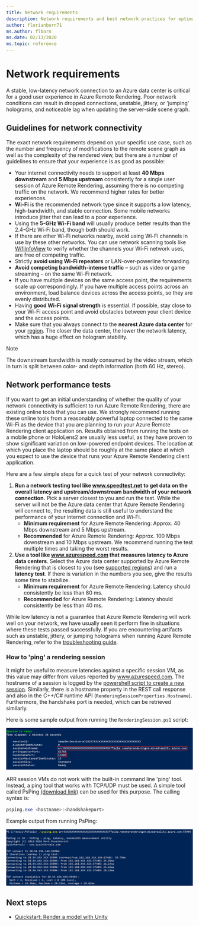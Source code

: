 ```yaml
---
title: Network requirements
description: Network requirements and best network practices for optimal experience
author: florianborn71
ms.author: flborn
ms.date: 02/13/2020
ms.topic: reference
---
```


# Network requirements

A stable, low-latency network connection to an Azure data center is critical for a good user experience in Azure Remote Rendering. Poor network conditions can result in dropped connections, unstable, jittery, or 'jumping' holograms, and noticeable lag when updating the server-side scene graph.

## Guidelines for network connectivity

The exact network requirements depend on your specific use case, such as the number and frequency of modifications to the remote scene graph as well as the complexity of the rendered view, but there are a number of guidelines to ensure that your experience is as good as possible:

* Your internet connectivity needs to support at least **40 Mbps downstream** and **5 Mbps upstream** consistently for a single user session of Azure Remote Rendering, assuming there is no competing traffic on the network. We recommend higher rates for better experiences. 
* **Wi-Fi** is the recommended network type since it supports a low latency, high-bandwidth, and stable connection. Some mobile networks introduce jitter that can lead to a poor experience. 
* Using the **5-GHz Wi-Fi band** will usually produce better results than the 2.4-GHz Wi-Fi band, though both should work.
* If there are other Wi-Fi networks nearby, avoid using Wi-Fi channels in use by these other networks. You can use network scanning tools like [WifiInfoView](https://www.nirsoft.net/utils/wifi_information_view.html) to verify whether the channels your Wi-Fi network uses, are free of competing traffic.
* Strictly **avoid using Wi-Fi repeaters** or LAN-over-powerline forwarding.
* **Avoid competing bandwidth-intense traffic** – such as video or game streaming – on the same Wi-Fi network.
* If you have multiple devices on the same access point, the requirements scale up correspondingly. If you have multiple access points across an environment, load balance devices across the access points, so they are evenly distributed.
* Having **good Wi-Fi signal strength** is essential. If possible, stay close to your Wi-Fi access point and avoid obstacles between your client device and the access points.
* Make sure that you always connect to the **nearest Azure data center** for your [region](regions.md). The closer the data center, the lower the network latency, which has a huge effect on hologram stability.

> [!NOTE]
> The downstream bandwidth is mostly consumed by the video stream, which in turn is split between color- and depth information (both 60 Hz, stereo).

## Network performance tests

If you want to get an initial understanding of whether the quality of your network connectivity is sufficient to run Azure Remote Rendering, there are existing online tools that you can use. We strongly recommend running these online tools from a reasonably powerful laptop connected to the same Wi-Fi as the device that you are planning to run your Azure Remote Rendering client application on. Results obtained from running the tests on a mobile phone or HoloLens2 are usually less useful, as they have proven to show significant variation on low-powered endpoint devices. The location at which you place the laptop should be roughly at the same place at which you expect to use the device that runs your Azure Remote Rendering client application.

Here are a few simple steps for a quick test of your network connectivity:

1. **Run a network testing tool like www.speedtest.net to get data on the overall latency and upstream/downstream bandwidth of your network connection.**
Pick a server closest to you and run the test. While the server will not be the Azure data center that Azure Remote Rendering will connect to, the resulting data is still useful to understand the performance of your internet connection and Wi-Fi.
   * **Minimum requirement** for Azure Remote Rendering: Approx. 40 Mbps downstream and 5 Mbps upstream.
   * **Recommended** for Azure Remote Rendering: Approx. 100 Mbps downstream and 10 Mbps upstream.
We recommend running the test multiple times and taking the worst results.
1. **Use a tool like www.azurespeed.com that measures latency to Azure data centers**. Select the Azure data center supported by Azure Remote Rendering that is closest to you (see [supported regions](regions.md)) and run a **latency test**. If there is variation in the numbers you see, give the results some time to stabilize.
   * **Minimum requirement** for Azure Remote Rendering: Latency should consistently be less than 80 ms.
   * **Recommended** for Azure Remote Rendering: Latency should consistently be less than 40 ms.

While low latency is not a guarantee that Azure Remote Rendering will work well on your network, we have usually seen it perform fine in situations where these tests passed successfully.
If you are encountering artifacts such as unstable, jittery, or jumping holograms when running Azure Remote Rendering, refer to the [troubleshooting guide](../resources/troubleshoot.md).

### How to 'ping' a rendering session

It might be useful to measure latencies against a specific session VM, as this value may differ from values reported by www.azurespeed.com. The hostname of a session is logged by the [powershell script to create a new session](../samples/powershell-example-scripts.md#create-a-rendering-session). Similarly, there is a hostname property in the REST call response and also in the C++/C# runtime API (`RenderingSessionProperties.Hostname`). Furthermore, the handshake port is needed, which can be retrieved similarly.

Here is some sample output from running the ```RenderingSession.ps1``` script:

![Retrieve hostname from powershell output](./media/session-hostname-powershell.png)

ARR session VMs do not work with the built-in command line 'ping' tool. Instead, a ping tool that works with TCP/UDP must be used. A simple tool called PsPing [(download link)](https://docs.microsoft.com/sysinternals/downloads/psping) can be used for this purpose.
The calling syntax is:

```PowerShell
psping.exe <hostname>:<handshakeport>
```

Example output from running PsPing:

![PsPing an ARR session](./media/psping-arr-session.png)

 
## Next steps

* [Quickstart: Render a model with Unity](../quickstarts/render-model.md)
